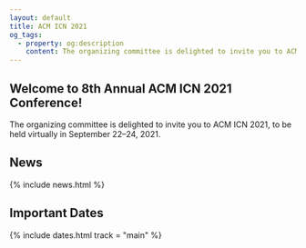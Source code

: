 ```yaml
---
layout: default
title: ACM ICN 2021
og_tags:
  - property: og:description
    content: The organizing committee is delighted to invite you to ACM ICN 2021.
---
```


## Welcome to 8th Annual ACM ICN 2021 Conference!

The organizing committee is delighted to invite you to ACM ICN 2021, to be held virtually in September 22–24, 2021.

## News
{% include news.html %}

## Important Dates
{% include dates.html track = "main" %}
